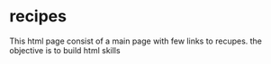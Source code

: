 # recipes

This html page  consist of a main page with few links to recupes. the objective is to build html skills